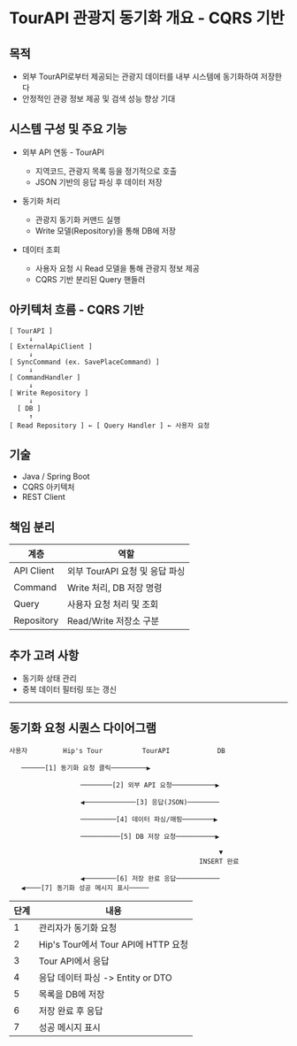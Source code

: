 # TourAPI 관광지 동기화 개요 - CQRS 기반

## 목적
+ 외부 TourAPI로부터 제공되는 관광지 데이터를 내부 시스템에 동기화하여 저장한다
+ 안정적인 관광 정보 제공 및 검색 성능 향상 기대

## 시스템 구성 및 주요 기능
+ 외부 API 연동 - TourAPI
  + 지역코드, 관광지 목록 등을 정기적으로 호출
  + JSON 기반의 응답 파싱 후 데이터 저장

+ 동기화 처리
  + 관광지 동기화 커맨드 실행
  + Write 모델(Repository)을 통해 DB에 저장

+ 데이터 조회
  + 사용자 요청 시 Read 모델을 통해 관광지 정보 제공
  + CQRS 기반 분리된 Query 핸들러

## 아키텍처 흐름 - CQRS 기반
```text
[ TourAPI ]
     ↓
[ ExternalApiClient ]
     ↓
[ SyncCommand (ex. SavePlaceCommand) ]
     ↓
[ CommandHandler ]
     ↓
[ Write Repository ]
     ↓
  [ DB ]
     ↑
[ Read Repository ] ← [ Query Handler ] ← 사용자 요청
```

## 기술
+ Java / Spring Boot
+ CQRS 아키텍처
+ REST Client

## 책임 분리
| 계층 | 역할 |
| --- | --- |
| API Client | 외부 TourAPI 요청 및 응답 파싱 |
| Command | Write 처리, DB 저장 명령 |
| Query | 사용자 요청 처리 및 조회 |
| Repository | Read/Write 저장소 구분 |

## 추가 고려 사항
+ 동기화 상태 관리
+ 중복 데이터 필터링 또는 갱신

---

## 동기화 요청 시퀀스 다이어그램
```text
사용자         Hip's Tour          TourAPI            DB

   ──────[1] 동기화 요청 클릭─────────▶                   
  
                  ────────[2] 외부 API 요청───────────▶ 
                  
                  ◀─────────────[3] 응답(JSON)────────
                  
                  ─────────[4] 데이터 파싱/매핑────────▶
                  
                  ──────────[5] DB 저장 요청──────────▶ 
  
                                                     ▼
                                                INSERT 완료 
                                    
                  ◀────────[6] 저장 완료 응답───────────
   ◀────[7] 동기화 성공 메시지 표시─────              

```
| 단계 | 내용 |
| --- | --- |
| 1 | 관리자가 동기화 요청 |
| 2 | Hip's Tour에서 Tour API에 HTTP 요청 |
| 3 | Tour API에서 응답 |
| 4 | 응답 데이터 파싱 -> Entity or DTO |
| 5 | 목록을 DB에 저장 |
| 6 | 저장 완료 후 응답 |
| 7 | 성공 메시지 표시 |
